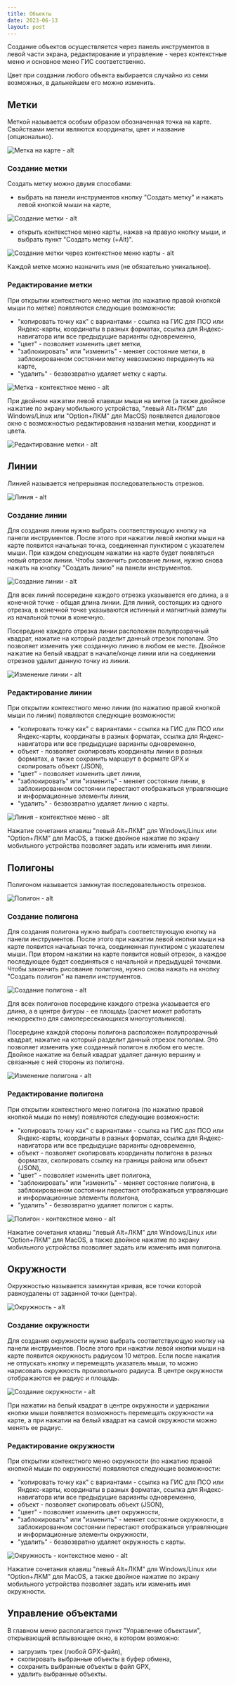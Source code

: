 ```yaml
---
title: Объекты
date: 2023-06-13
layout: post
---
```


Создание объектов осуществляется через панель инструментов в левой части экрана, редактирование и управление - через контекстные меню и основное меню ГИС соответственно.

Цвет при создании любого объекта выбирается случайно из семи возможных, в дальнейшем его можно изменить.

## Метки
Меткой называется особым образом обозначенная точка на карте. Свойствами метки являются координаты, цвет и название (опционально).

![Метка на карте - alt](/assets/images/objects/label.png)

### Создание метки
Создать метку можно двумя способами:
- выбрать на панели инструментов кнопку "Создать метку" и нажать левой кнопкой мыши на карте,

![Создание метки - alt](/assets/images/objects/label-add-1.png)

- открыть контекстное меню карты, нажав на правую кнопку мыши, и выбрать пункт "Создать метку (+Alt)".

![Создание метки через контекстное меню карты - alt](/assets/images/objects/label-add-2.png)

Каждой метке можно назначить имя (не обязательно уникальное).

### Редактирование метки
При открытии контекстного меню метки (по нажатию правой кнопкой мыши по метке) появляются следующие возможности:
- "копировать точку как" с вариантами - ссылка на ГИС для ПСО или Яндекс-карты, координаты в разных форматах, ссылка для Яндекс-навигатора или все предыдущие варианты одновременно,
- "цвет" - позволяет изменить цвет метки,
- "заблокировать" или "изменить" - меняет состояние метки, в заблокированном состоянии метку невозможно передвинуть на карте,
- "удалить" - безвозвратно удаляет метку с карты.

![Метка - контекстное меню - alt](/assets/images/objects/label-context-menu.png)

При двойном нажатии левой клавиши мыши на метке (а также двойное нажатие по экрану мобильного устройства, "левый Alt+ЛКМ" для Windows/Linux или "Option+ЛКМ" для MacOS) появляется диалоговое окно с возможностью редактирования названия метки, координат и цвета.

![Редактирование метки - alt](/assets/images/objects/label-edit.png)

## Линии
Линией называется непрерывная последовательность отрезков.

![Линия - alt](/assets/images/objects/line.png)

### Создание линии
Для создания линии нужно выбрать соответствующую кнопку на панели инструментов. После этого при нажатии левой кнопки мыши на карте появится начальная точка, соединенная пунктиром с указателем мыши. При каждом следующем нажатии на карте будет появляться новый отрезок линии. Чтобы закончить рисование линии, нужно снова нажать на кнопку "Создать линию" на панели инструментов.

![Создание линии - alt](/assets/images/objects/line-add.png)

Для всех линий посередине каждого отрезка указывается его длина, а в конечной точке - общая длина линии. Для линий, состоящих из одного отрезка, в конечной точке указываются истинный и магнитный азимуты из начальной точки в конечную.

Посередине каждого отрезка линии расположен полупрозрачный квадрат, нажатие на который разделит данный отрезок пополам. Это позволяет изменить уже созданную линию в любом ее месте. Двойное нажатие на белый квадрат в начале/конце линии или на соединении отрезков удалит данную точку из линии.

![Изменение линии - alt](/assets/images/objects/line-split.png)

### Редактирование линии
При открытии контекстного меню линии (по нажатию правой кнопкой мыши по линии) появляются следующие возможности:
- "копировать точку как" с вариантами - ссылка на ГИС для ПСО или Яндекс-карты, координаты в разных форматах, ссылка для Яндекс-навигатора или все предыдущие варианты одновременно,
- объект - позволяет скопировать координаты линии в разных форматах, а также сохранить маршрут в формате GPX и скопировать объект (JSON),
- "цвет" - позволяет изменить цвет линии,
- "заблокировать" или "изменить" - меняет состояние линии, в заблокированном состоянии перестают отображаться управляющие и информационные элементы линии,
- "удалить" - безвозвратно удаляет линию с карты.

![Линия - контекстное меню - alt](/assets/images/objects/line-context-menu.png)

Нажатие сочетания клавиш "левый Alt+ЛКМ" для Windows/Linux или "Option+ЛКМ" для MacOS, а также двойное нажатие по экрану мобильного устройства позволяет задать или изменить имя линии.

## Полигоны
Полигоном называется замкнутая последовательность отрезков.

![Полигон - alt](/assets/images/objects/polygon.png)

### Создание полигона
Для создания полигона нужно выбрать соответствующую кнопку на панели инструментов. После этого при нажатии левой кнопки мыши на карте появится начальная точка, соединенная пунктиром с указателем мыши. При втором нажатии на карте появится новый отрезок, а каждое последующее будет соединяться с начальной и предыдущей точками. Чтобы закончить рисование полигона, нужно снова нажать на кнопку "Создать полигон" на панели инструментов.

![Создание полигона - alt](/assets/images/objects/polygon-add.png)

Для всех полигонов посередине каждого отрезка указывается его длина, а в центре фигуры - ее площадь (расчет может работать некорректно для самопересекающихся многоугольников).

Посередине каждой стороны полигона расположен полупрозрачный квадрат, нажатие на который разделит данный отрезок пополам. Это позволяет изменить уже созданный полигон в любом его месте. Двойное нажатие на белый квадрат удаляет данную вершину и связанные с ней стороны из полигона.

![Изменение полигона - alt](/assets/images/objects/polygon-edit.png)

### Редактирование полигона
При открытии контекстного меню полигона (по нажатию правой кнопкой мыши по нему) появляются следующие возможности:
- "копировать точку как" с вариантами - ссылка на ГИС для ПСО или Яндекс-карты, координаты в разных форматах, ссылка для Яндекс-навигатора или все предыдущие варианты одновременно,
- объект - позволяет скопировать координаты полигона в разных форматах, скопировать ссылку на границы района или объект (JSON),
- "цвет" - позволяет изменить цвет полигона,
- "заблокировать" или "изменить" - меняет состояние полигона, в заблокированном состоянии перестают отображаться управляющие и информационные элементы полигона,
- "удалить" - безвозвратно удаляет полигон с карты.

![Полигон - контекстное меню - alt](/assets/images/objects/polygon-context-menu.png)

Нажатие сочетания клавиш "левый Alt+ЛКМ" для Windows/Linux или "Option+ЛКМ" для MacOS, а также двойное нажатие по экрану мобильного устройства позволяет задать или изменить имя полигона.

## Окружности
Окружностью называется замкнутая кривая, все точки которой равноудалены от заданной точки (центра).

![Окружность - alt](/assets/images/objects/circle.png)

### Создание окружности
Для создания окружности нужно выбрать соответствующую кнопку на панели инструментов. После этого при нажатии левой кнопки мыши на карте появится окружность радиусом 10 метров. Если после нажатия не отпускать кнопку и перемещать указатель мыши, то можно нарисовать окружность произвольного радиуса. В центре окружности отображаются ее радиус и площадь.

![Создание окружности - alt](/assets/images/objects/circle-add.png)

При нажатии на белый квадрат в центре окружности и удержании кнопки мыши появляется возможность перемещать окружности на карте, а при нажатии на белый квадрат на самой окружности можно менять ее радиус.

### Редактирование окружности
При открытии контекстного меню окружности (по нажатию правой кнопкой мыши по окружности) появляются следующие возможности:
- "копировать точку как" с вариантами - ссылка на ГИС для ПСО или Яндекс-карты, координаты в разных форматах, ссылка для Яндекс-навигатора или все предыдущие варианты одновременно,
- объект - позволяет скопировать объект (JSON),
- "цвет" - позволяет изменить цвет окружности,
- "заблокировать" или "изменить" - меняет состояние окружности, в заблокированном состоянии перестают отображаться управляющие и информационные элементы окружности,
- "удалить" - безвозвратно удаляет окружность с карты.

![Окружность - контекстное меню - alt](/assets/images/objects/circle-context-menu.png)

Нажатие сочетания клавиш "левый Alt+ЛКМ" для Windows/Linux или "Option+ЛКМ" для MacOS, а также двойное нажатие по экрану мобильного устройства позволяет задать или изменить имя окружности.

## Управление объектами
В главном меню располагается пункт "Управление объектами", открывающий всплывающее окно, в котором возможно:
- загрузить трек (любой GPX-файл),
- скопировать выбранные объекты в буфер обмена,
- сохранить выбранные объекты в файл GPX,
- удалить выбранные объекты.
